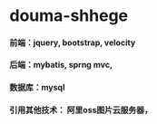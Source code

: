 # douma-shhege

#### 前端：jquery, bootstrap, velocity
#### 后端：mybatis, sprng mvc, 
#### 数据库：mysql
#### 引用其他技术： 阿里oss图片云服务器，
